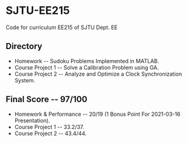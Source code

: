 # SJTU-EE215
Code for curriculum EE215 of SJTU Dept. EE  

## Directory  
* Homework -- Sudoku Problems Implemented in MATLAB.  
* Course Project 1 -- Solve a Calibration Problem using GA.  
* Course Project 2 -- Analyze and Optimize a Clock Synchronization System.  

## Final Score -- 97/100
* Homework & Performance -- 20/19 (1 Bonus Point For 2021-03-16 Presentation).  
* Course Project 1 -- 33.2/37.  
* Course Project 2 -- 43.4/44.  
